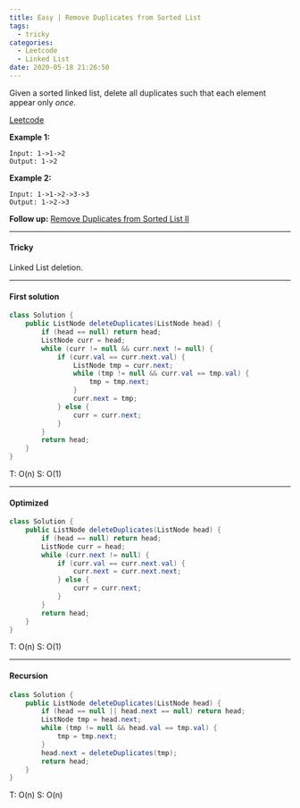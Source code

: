 ```yaml
---
title: Easy | Remove Duplicates from Sorted List
tags:
  - tricky
categories:
  - Leetcode
  - Linked List
date: 2020-05-18 21:26:50
---
```


Given a sorted linked list, delete all duplicates such that each element appear only *once*.

[Leetcode](https://leetcode.com/problems/remove-duplicates-from-sorted-list/)

<!--more-->

**Example 1:**

```
Input: 1->1->2
Output: 1->2
```

**Example 2:**

```
Input: 1->1->2->3->3
Output: 1->2->3
```

**Follow up:** [Remove Duplicates from Sorted List II](https://leetcode.com/problems/remove-duplicates-from-sorted-list-ii/)

---

#### Tricky 

Linked List deletion.

---

#### First solution 

```java
class Solution {
    public ListNode deleteDuplicates(ListNode head) {
        if (head == null) return head;
        ListNode curr = head;
        while (curr != null && curr.next != null) {
            if (curr.val == curr.next.val) {
                ListNode tmp = curr.next;
                while (tmp != null && curr.val == tmp.val) {
                    tmp = tmp.next;
                }
                curr.next = tmp;
            } else {
                curr = curr.next;
            }
        }
        return head;
    }
}
```

T: O(n)			S: O(1)

---

#### Optimized

```java
class Solution {
    public ListNode deleteDuplicates(ListNode head) {
        if (head == null) return head;
        ListNode curr = head;
        while (curr.next != null) {
            if (curr.val == curr.next.val) {
                curr.next = curr.next.next;
            } else {
                curr = curr.next;
            }
        }
        return head;
    }
}
```

T: O(n)			S: O(1)

---

#### Recursion

```java
class Solution {
    public ListNode deleteDuplicates(ListNode head) {
        if (head == null || head.next == null) return head;
        ListNode tmp = head.next;
        while (tmp != null && head.val == tmp.val) {
            tmp = tmp.next;
        }
        head.next = deleteDuplicates(tmp);
        return head;
    }
}
```

T: O(n)			S: O(n)